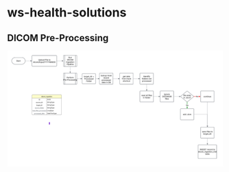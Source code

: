 # ws-health-solutions

## DICOM Pre-Processing
![DICOM Pre-Processing](docs/dicom_pre_processing.png)
